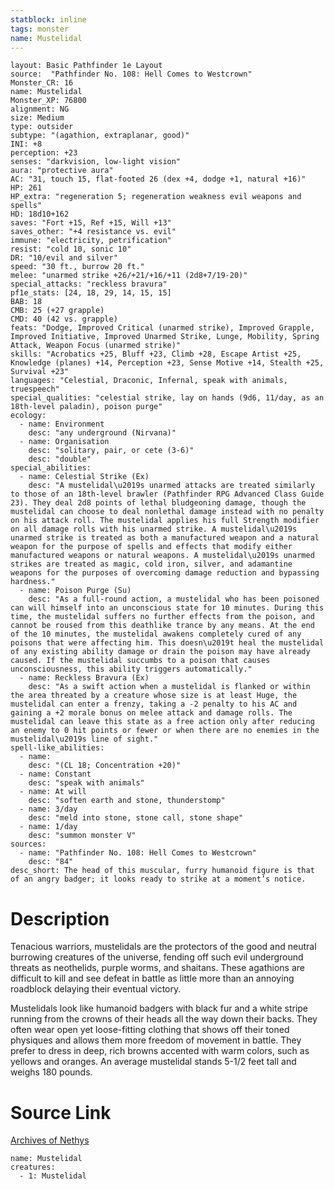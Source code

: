 ```yaml
---
statblock: inline
tags: monster
name: Mustelidal
---
```

```statblock
layout: Basic Pathfinder 1e Layout
source:  "Pathfinder No. 108: Hell Comes to Westcrown"
Monster_CR: 16
name: Mustelidal
Monster_XP: 76800
alignment: NG
size: Medium
type: outsider
subtype: "(agathion, extraplanar, good)"
INI: +8
perception: +23
senses: "darkvision, low-light vision"
aura: "protective aura"
AC: "31, touch 15, flat-footed 26 (dex +4, dodge +1, natural +16)"
HP: 261
HP_extra: "regeneration 5; regeneration weakness evil weapons and spells"
HD: 18d10+162
saves: "Fort +15, Ref +15, Will +13"
saves_other: "+4 resistance vs. evil"
immune: "electricity, petrification"
resist: "cold 10, sonic 10"
DR: "10/evil and silver"
speed: "30 ft., burrow 20 ft."
melee: "unarmed strike +26/+21/+16/+11 (2d8+7/19-20)"
special_attacks: "reckless bravura"
pf1e_stats: [24, 18, 29, 14, 15, 15]
BAB: 18
CMB: 25 (+27 grapple)
CMD: 40 (42 vs. grapple)
feats: "Dodge, Improved Critical (unarmed strike), Improved Grapple, Improved Initiative, Improved Unarmed Strike, Lunge, Mobility, Spring Attack, Weapon Focus (unarmed strike)"
skills: "Acrobatics +25, Bluff +23, Climb +28, Escape Artist +25, Knowledge (planes) +14, Perception +23, Sense Motive +14, Stealth +25, Survival +23"
languages: "Celestial, Draconic, Infernal, speak with animals, truespeech"
special_qualities: "celestial strike, lay on hands (9d6, 11/day, as an 18th-level paladin), poison purge"
ecology:
  - name: Environment
    desc: "any underground (Nirvana)"
  - name: Organisation
    desc: "solitary, pair, or cete (3-6)"
    desc: "double"
special_abilities:
  - name: Celestial Strike (Ex)
    desc: "A mustelidal\u2019s unarmed attacks are treated similarly to those of an 18th-level brawler (Pathfinder RPG Advanced Class Guide 23). They deal 2d8 points of lethal bludgeoning damage, though the mustelidal can choose to deal nonlethal damage instead with no penalty on his attack roll. The mustelidal applies his full Strength modifier on all damage rolls with his unarmed strike. A mustelidal\u2019s unarmed strike is treated as both a manufactured weapon and a natural weapon for the purpose of spells and effects that modify either manufactured weapons or natural weapons. A mustelidal\u2019s unarmed strikes are treated as magic, cold iron, silver, and adamantine weapons for the purposes of overcoming damage reduction and bypassing hardness."
  - name: Poison Purge (Su)
    desc: "As a full-round action, a mustelidal who has been poisoned can will himself into an unconscious state for 10 minutes. During this time, the mustelidal suffers no further effects from the poison, and cannot be roused from this deathlike trance by any means. At the end of the 10 minutes, the mustelidal awakens completely cured of any poisons that were affecting him. This doesn\u2019t heal the mustelidal of any existing ability damage or drain the poison may have already caused. If the mustelidal succumbs to a poison that causes unconsciousness, this ability triggers automatically."
  - name: Reckless Bravura (Ex)
    desc: "As a swift action when a mustelidal is flanked or within the area threated by a creature whose size is at least Huge, the mustelidal can enter a frenzy, taking a -2 penalty to his AC and gaining a +2 morale bonus on melee attack and damage rolls. The mustelidal can leave this state as a free action only after reducing an enemy to 0 hit points or fewer or when there are no enemies in the mustelidal\u2019s line of sight."
spell-like_abilities:
  - name:
    desc: "(CL 18; Concentration +20)"
  - name: Constant
    desc: "speak with animals"
  - name: At will
    desc: "soften earth and stone, thunderstomp"
  - name: 3/day
    desc: "meld into stone, stone call, stone shape"
  - name: 1/day
    desc: "summon monster V"
sources:
  - name: "Pathfinder No. 108: Hell Comes to Westcrown"
    desc: "84"
desc_short: The head of this muscular, furry humanoid figure is that of an angry badger; it looks ready to strike at a moment’s notice.
```
# Description
Tenacious warriors, mustelidals are the protectors of the good and neutral burrowing creatures of the universe, fending off such evil underground threats as neothelids, purple worms, and shaitans. These agathions are difficult to kill and see defeat in battle as little more than an annoying roadblock delaying their eventual victory.

Mustelidals look like humanoid badgers with black fur and a white stripe running from the crowns of their heads all the way down their backs. They often wear open yet loose-fitting clothing that shows off their toned physiques and allows them more freedom of movement in battle. They prefer to dress in deep, rich browns accented with warm colors, such as yellows and oranges. An average mustelidal stands 5-1/2 feet tall and weighs 180 pounds.
# Source Link
[Archives of Nethys](https://aonprd.com/MonsterDisplay.aspx?ItemName=Mustelidal)
```encounter-table
name: Mustelidal
creatures:
  - 1: Mustelidal
```
